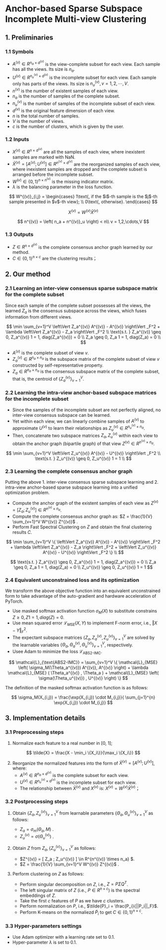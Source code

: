 
# Anchor-based Sparse Subspace Incomplete Multi-view Clustering


## 1. Preliminaries

### 1.1 Symbols

- $A^{(v)} \in R^{n_a \times d^{(v)}}$ is the view-complete subset for each view. Each sample has all the views. Its size is $n_a$.
- $U^{(v)} \in R^{n^{(v)}_u \times d^{(v)}}$ is the incomplete subset for each view. Each sample only has parts of the views. Its size is $n^{(v)}_u, v = 1,2,\cdots,V$.
- $n^{(v)}$ is the number of existent samples of each view.
- $n_a$ is the number of samples of the complete subset.
- $n^{(v)}_u$ is the number of samples of the incomplete subset of each view.
- $d^{(v)}$ is the original feature dimension of each view.
- $n$ is the total number of samples.
- $V$ is the number of views.
- $c$ is the number of clusters, which is given by the user.


### 1.2 Inputs

- $X^{(v)} \in R^{ n \times d^{(v)} }$ are all the samples of each view, where inexistent samples are marked with NaN.
- $\bar{X}^{(v)} = [A^{(v)}; U^{(v)}] \in R^{ n^{(v)} \times d^{(v)} }$ are the reorganized samples of each view, where inexistent samples are dropped and the complete subset is arranged before the incomplete subset.
- $W^{(v)} \in \{0,1\}^{n \times n^{(v)}}$ is the missing indicator matrix.
- $\lambda$ is the balancing parameter in the loss function.

$$
W^{(v)}_{i,j} = \begin{cases}
1\text{, if the $i$-th sample is the $j$-th sample presented in $v$-th view}; \\
0\text{, otherwise}.
\end{cases}
$$

$$
{X}^{(v)} = W^{(v)} \bar{X}^{(v)}
$$

$$
n^{(v)} = \left( n_a + n^{(v)}_u \right) < n\\
v = 1,2,\cdots,V
$$


### 1.3 Outputs

- $Z \in R^{ n \times d^{(v)} }$ is the complete consensus anchor graph learned by our method.
- $C \in \{0,1\}^{n \times c}$ are the clustering results；


## 2. Our method

### 2.1 Learning an inter-view consensus sparse subspace matrix for the complete subset

Since each sample of the complete subset possesses all the views, the learned $Z_a$ is the consensus subspace across the views, which fuses information from different views.

$$
\min \sum_{v=1}^V \left\Vert Z_a^{(v)} A^{(v)} - A^{(v)} \right\Vert _F^2 + \lambda \left\Vert Z_a^{(v)} - Z_a \right\Vert _F^2 \\
\text{s.t. } Z_a^{(v)} \geq 0, Z_a^{(v)} 1 = 1, diag(Z_a^{(v)}) = 0 \\
             Z_a \geq 0, Z_a 1 = 1, diag(Z_a) = 0 \\
$$

- $A^{(v)}$ is the complete subset of view $v$.
- $Z_a^{(v)} \in R^{n_a \times n_a}$ is the subspace matrix of the complete subset of view $v$ constructed by self-representative property.
- $Z_a \in R^{n_a \times n_a}$ is the consensus subspace matrix of the complete subset, that is, the centroid of $\{Z_a^{(v)}\}_{v=1}^V$.


### 2.2 Learning the intra-view anchor-based subspace matrices for the incomplete subset

- Since the samples of the incomplete subset are not perfectly aligned, no inter-view consensus subspace can be learned.
- Yet within each view, we can linearly combine samples of $A^{(v)}$ to approximate $U^{(v)}$ to learn their relationships as $Z_u^{(v)} \in R^{{n_u}^{(v)} \times n_a}$.
- Then, concatenate two subspace matrices $Z_a, Z_u^{(v)}$ within each view to obtain the anchor graph (bipartile graph) of that view $Z^{(v)} \in R^{{n}^{(v)} \times n_a}$.

$$
\min \sum_{v=1}^V \left\Vert Z_u^{(v)} A^{(v)} - U^{(v)} \right\Vert _F^2 \\
\text{s.t. } Z_u^{(v)} \geq 0, Z_u^{(v)} 1 = 1 \\
$$


### 2.3 Learning the complete consensus anchor graph

Putting the above 1. inter-view consensus sparse subspace learning and 2. intra-view anchor-based sparse subspace learning into a unified optimization problem.


- Compute the anchor graph of the existent samples of each view as $Z^{(v)} = [ Z_a; Z_u^{(v)} ] \in R^{n^{(v)} \times n_a}$.
- Compute the complete consensus anchor graph as: $Z = \frac{1}{V} \sum_{v=1}^V W^{(v)} Z^{(v)}$ .
- Perform Fast Spectral Clustering on $Z$ and obtain the final clustering results $C$.


$$
\min \sum_{v=1}^V \{ \left\Vert Z_a^{(v)} A^{(v)} - A^{(v)} \right\Vert _F^2 +
\lambda \left\Vert Z_a^{(v)} - Z_a \right\Vert _F^2 +
\left\Vert Z_u^{(v)} A^{(v)} - U^{(v)} \right\Vert _F^2 \} \\
$$

$$
\text{s.t. } Z_a^{(v)} \geq 0, Z_a^{(v)} 1 = 1, diag(Z_a^{(v)}) = 0 \\
             Z_a \geq 0, Z_a 1 = 1, diag(Z_a) = 0 \\
             Z_u^{(v)} \geq 0, Z_u^{(v)} 1 = 1
$$


### 2.4 Equivalent unconstrained loss and its optimization

We transform the above objective function into an equivalent unconstrained form to take advantage of the auto-gradient and hardware acceleration of PyTorch. 

- Use masked softmax activation function $\sigma_M(X)$ to substitute constrains $Z \geq 0, Z 1 = 1, diag(Z)=0$.
- Use mean squared error $\mathcal{L}_{MSE}(X, Y)$ to implement F-norm error, i.e., $\left\Vert X - Y \right\Vert_F^2$.
- The expectant subspace matrices $\{Z_a,Z_a^{(v)},Z_u^{(v)}\}_{v=1}^V$ are solved by the learnable variables $\{\Theta_a,\Theta_a^{(v)},\Theta_u^{(v)}\}_{v=1}^V$, respectively.
- Usee Adam to minimize the loss $\mathcal{L}_{\text{ABS2-IMC}}$.

$$
\mathcal{L}_{\text{ABS2-IMC}} = 
\sum_{v=1}^V \{ \mathcal{L}_{MSE} \left( \sigma_M(\Theta_a^{(v)}) A^{(v)}, A^{(v)} \right) +
\lambda \mathcal{L}_{MSE} ( \Theta_a^{(v)} , \Theta_a ) +
\mathcal{L}_{MSE} \left( \sigma(\Theta_u^{(v)}) , U^{(v)} \right) \}
$$

The definition of the masked softmax activation function is as follows:

$$
\sigma_M(X_{i,j}) = \frac{\exp(X_{i,j}) \cdot M_{i,j}}{ \sum_{j=1}^{n} \exp(X_{i,j}) \cdot M_{i,j}}
$$


## 3. Implementation details



### 3.1 Preprocessing steps

1. Normalize each feature to a real number in [0, 1];

$$
\tilde{X} = \frac{X - \min_i \{X_i\}}{\max_i \{X_i\}}
$$

2. Reorganize the normalized features into the form of $\bar{X}^{(v)} = [A^{(v)} ; U^{(v)}]$, where:
   - $A^{(v)} \in R^{n_a \times d^{(v)}}$ is the complete subset for each view.
   - $U^{(v)} \in R^{n^{(v)}_u \times d^{(v)}}$ is the incomplete subset for each view.
   - The relationship between $\bar{X}^{(v)}$ and ${X}^{(v)}$ is: ${X}^{(v)} = W^{(v)} \bar{X}^{(v)}$；



### 3.2 Postprocessing steps

1. Obtain $\{Z_a,Z_u^{(v)}\}_{v=1}^V$ from learnable parameters $\{\Theta_a,\Theta_u^{(v)}\}_{v=1}^V$ as follows:
   - $Z_a = \sigma_m(\Theta_a, M)$ .
   - $Z_u^{(v)} = \sigma(\Theta_u^{(v)})$ .


2. Obtain $Z$ from $Z_a,\{Z_u^{(v)}\}_{v=1}^V$ as follows:
   - $Z^{(v)} = [ Z_a ; Z_u^{(v)} ] \in R^{n^{(v)} \times n_a} $.
   - $Z = \frac{1}{V} \sum_{v=1}^V W^{(v)} Z^{(v)}$ .


3. Perform clustering on $Z$ as follows:
   - Perform singular decomposition on $Z$, i.e., $Z=P\Sigma Q^T$.
   - The left singular matrix of $Z$ (i.e., $P \in R^{n \times c}$) is the spectral embeddings of $Z$.
   - Take the first $c$ features of $P$ as we have $c$ clusters.
   - Perform normalization on $P$, i.e., $\tilde{P}_i = \frac{P_i}{||P_i||_F}$.
   - Perform K-means on the normaliezd $\tilde{P}_i$ to get $C \in \{0, 1\}^{n \times c}$.


### 3.3 Hyper-parameters settings

- Use Adam optimizer with a learning rate set to 0.1.
- Hyper-parameter $\lambda$ is set to 0.1.
